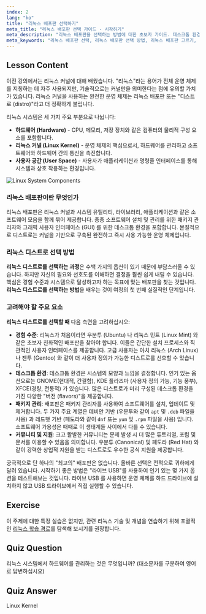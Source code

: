 ```yaml
---
index: 2
lang: "ko"
title: "리눅스 배포판 선택하기"
meta_title: "리눅스 배포판 선택 가이드 - 시작하기"
meta_description: "리눅스 배포판을 선택하는 방법에 대한 초보자 가이드. 데스크톱 환경부터 소프트웨어 가용성까지, 필요에 맞는 리눅스 배포판을 선택하는 핵심 요소를 알아보세요."
meta_keywords: "리눅스 배포판 선택, 리눅스 배포판 선택 방법, 리눅스 배포판 고르기, 리눅스 선택, 리눅스 배포판, 리눅스 커널, 초보자 리눅스"
---
```


## Lesson Content

이전 강의에서는 리눅스 커널에 대해 배웠습니다. "리눅스"라는 용어가 전체 운영 체제를 지칭하는 데 자주 사용되지만, 기술적으로는 커널만을 의미한다는 점에 유의할 가치가 있습니다. 리눅스 커널을 사용하는 완전한 운영 체제는 리눅스 배포판 또는 "디스트로 (distro)"라고 더 정확하게 불립니다.

리눅스 시스템은 세 가지 주요 부분으로 나뉩니다:

- **하드웨어 (Hardware)** - CPU, 메모리, 저장 장치와 같은 컴퓨터의 물리적 구성 요소를 포함합니다.
- **리눅스 커널 (Linux Kernel)** - 운영 체제의 핵심으로서, 하드웨어를 관리하고 소프트웨어와 하드웨어 간의 통신을 촉진합니다.
- **사용자 공간 (User Space)** - 사용자가 애플리케이션과 명령줄 인터페이스를 통해 시스템과 상호 작용하는 환경입니다.

![Linux System Components](https://file.labex.io/images/24aceec7-8503-45a6-9f1e-18dd42ba4ee4.jpg)

### 리눅스 배포판이란 무엇인가

리눅스 배포판은 리눅스 커널과 시스템 유틸리티, 라이브러리, 애플리케이션과 같은 소프트웨어 모음을 함께 묶어 제공합니다. 종종 소프트웨어 설치 및 관리를 위한 패키지 관리자와 그래픽 사용자 인터페이스 (GUI) 를 위한 데스크톱 환경을 포함합니다. 본질적으로 디스트로는 커널을 기반으로 구축된 완전하고 즉시 사용 가능한 운영 체제입니다.

### 리눅스 디스트로 선택 방법

**리눅스 디스트로를 선택하는 과정**은 수백 가지의 옵션이 있기 때문에 부담스러울 수 있습니다. 하지만 자신의 필요와 선호도를 이해하면 결정을 훨씬 쉽게 내릴 수 있습니다. 핵심은 경험 수준과 시스템으로 달성하고자 하는 목표에 맞는 배포판을 찾는 것입니다. **리눅스 디스트로를 선택하는 방법**을 배우는 것이 여정의 첫 번째 실질적인 단계입니다.

### 고려해야 할 주요 요소

**리눅스 디스트로를 선택할 때** 다음 측면을 고려하십시오:

- **경험 수준**: 리눅스가 처음이라면 우분투 (Ubuntu) 나 리눅스 민트 (Linux Mint) 와 같은 초보자 친화적인 배포판을 찾아야 합니다. 이들은 간단한 설치 프로세스와 직관적인 사용자 인터페이스를 제공합니다. 고급 사용자는 아치 리눅스 (Arch Linux) 나 젠투 (Gentoo) 와 같이 더 사용자 정의가 가능한 디스트로를 선호할 수 있습니다.
- **데스크톱 환경**: 데스크톱 환경은 시스템의 모양과 느낌을 결정합니다. 인기 있는 옵션으로는 GNOME(현대적, 간결함), KDE 플라즈마 (사용자 정의 가능, 기능 풍부), XFCE(경량, 전통적) 가 있습니다. 많은 디스트로가 미리 구성된 데스크톱 환경을 가진 다양한 "버전 (flavors)"을 제공합니다.
- **패키지 관리**: 배포판은 패키지 관리자를 사용하여 소프트웨어를 설치, 업데이트 및 제거합니다. 두 가지 주요 계열은 데비안 기반 (우분투와 같이 `apt` 및 `.deb` 파일을 사용) 과 레드햇 기반 (페도라와 같이 `dnf` 또는 `yum` 및 `.rpm` 파일을 사용) 입니다. 소프트웨어 가용성은 때때로 이 생태계들 사이에서 다를 수 있습니다.
- **커뮤니티 및 지원**: 크고 활발한 커뮤니티는 문제 발생 시 더 많은 튜토리얼, 포럼 및 문서를 이용할 수 있음을 의미합니다. 우분투 (Canonical) 및 페도라 (Red Hat) 와 같이 강력한 상업적 지원을 받는 디스트로도 우수한 공식 지원을 제공합니다.

궁극적으로 단 하나의 "최고의" 배포판은 없습니다. 올바른 선택은 전적으로 귀하에게 달려 있습니다. 시작하기 좋은 방법은 "라이브 USB"를 사용하여 인기 있는 몇 가지 옵션을 테스트해보는 것입니다. 라이브 USB 를 사용하면 운영 체제를 하드 드라이브에 설치하지 않고 USB 드라이브에서 직접 실행할 수 있습니다.

## Exercise

이 주제에 대한 특정 실습은 없지만, 관련 리눅스 기술 및 개념을 연습하기 위해 포괄적인 [리눅스 학습 경로](https://labex.io/ko/learn/linux)를 탐색해 보시기를 권장합니다.

## Quiz Question

리눅스 시스템에서 하드웨어를 관리하는 것은 무엇입니까? (대소문자를 구분하여 영어로 답변하십시오)

## Quiz Answer

Linux Kernel

